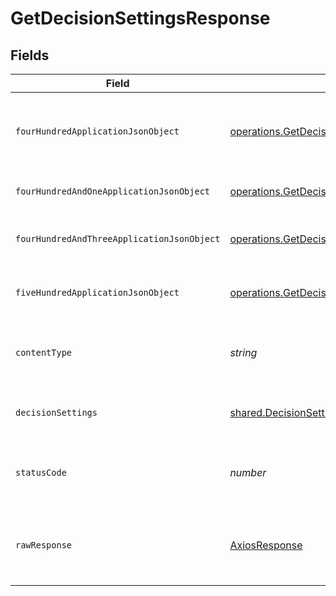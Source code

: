 # GetDecisionSettingsResponse


## Fields

| Field                                                                                                                                                                 | Type                                                                                                                                                                  | Required                                                                                                                                                              | Description                                                                                                                                                           |
| --------------------------------------------------------------------------------------------------------------------------------------------------------------------- | --------------------------------------------------------------------------------------------------------------------------------------------------------------------- | --------------------------------------------------------------------------------------------------------------------------------------------------------------------- | --------------------------------------------------------------------------------------------------------------------------------------------------------------------- |
| `fourHundredApplicationJsonObject`                                                                                                                                    | [operations.GetDecisionSettingsResponseBody](../../../sdk/models/operations/getdecisionsettingsresponsebody.md)                                                       | :heavy_minus_sign:                                                                                                                                                    | The request is malformed (e.g, a given path parameter is invalid)<br/>                                                                                                |
| `fourHundredAndOneApplicationJsonObject`                                                                                                                              | [operations.GetDecisionSettingsPolicyManagementResponseBody](../../../sdk/models/operations/getdecisionsettingspolicymanagementresponsebody.md)                       | :heavy_minus_sign:                                                                                                                                                    | The request is unauthorized<br/>                                                                                                                                      |
| `fourHundredAndThreeApplicationJsonObject`                                                                                                                            | [operations.GetDecisionSettingsPolicyManagementResponseResponseBody](../../../sdk/models/operations/getdecisionsettingspolicymanagementresponseresponsebody.md)       | :heavy_minus_sign:                                                                                                                                                    | The user is forbidden from making this request<br/>                                                                                                                   |
| `fiveHundredApplicationJsonObject`                                                                                                                                    | [operations.GetDecisionSettingsPolicyManagementResponse500ResponseBody](../../../sdk/models/operations/getdecisionsettingspolicymanagementresponse500responsebody.md) | :heavy_minus_sign:                                                                                                                                                    | Something unexpected happened on the server.                                                                                                                          |
| `contentType`                                                                                                                                                         | *string*                                                                                                                                                              | :heavy_check_mark:                                                                                                                                                    | HTTP response content type for this operation                                                                                                                         |
| `decisionSettings`                                                                                                                                                    | [shared.DecisionSettings](../../../sdk/models/shared/decisionsettings.md)                                                                                             | :heavy_minus_sign:                                                                                                                                                    | Decision settings successfully retrieved.                                                                                                                             |
| `statusCode`                                                                                                                                                          | *number*                                                                                                                                                              | :heavy_check_mark:                                                                                                                                                    | HTTP response status code for this operation                                                                                                                          |
| `rawResponse`                                                                                                                                                         | [AxiosResponse](https://axios-http.com/docs/res_schema)                                                                                                               | :heavy_check_mark:                                                                                                                                                    | Raw HTTP response; suitable for custom response parsing                                                                                                               |